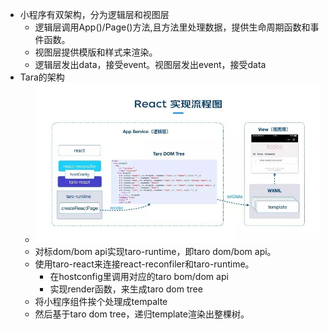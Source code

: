 - 小程序有双架构，分为逻辑层和视图层
	- 逻辑层调用App()/Page()方法,且方法里处理数据，提供生命周期函数和事件函数。
	- 视图层提供模版和样式来渲染。
	- 逻辑层发出data，接受event。视图层发出event，接受data
- Tara的架构
	- ![image.png](../assets/image_1665381449827_0.png)
	- 对标dom/bom api实现taro-runtime，即taro dom/bom api。
	- 使用taro-react来连接react-reconfiler和taro-runtime。
		- 在hostconfig里调用对应的taro bom/dom api
		- 实现render函数，来生成taro dom tree
	- 将小程序组件挨个处理成tempalte
	- 然后基于taro dom tree，递归template渲染出整棵树。